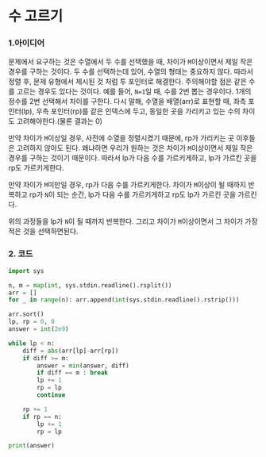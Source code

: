 # 수 고르기

### 1.아이디어

문제에서 요구하는 것은 수열에서 두 수를 선택했을 때, 차이가 `M`이상이면서 제일 작은 경우를 구하는 것이다. 두 수를 선택하는데 있어, 수열의 형태는 중요하지 않다. 따라서 정렬 후, 문제 유형에서 제시된 것 처럼 투 포인터로 해결한다. 주의해야할 점은 같은 수를 고르는 경우도 있다는 것이다. 예를 들어, `N=1`일 때, 수를 2번 뽑는 경우이다. 1개의 정수를 2번 선택해서 차이를 구한다. 다시 말해, 수열을 배열(arr)로 표현할 때, 좌측 포인터(lp), 우측 포인터(rp)를 같은 인덱스에 두고, 동일한 곳을 가리키고 있는 수의 차이도 고려해야한다.(물론 결과는 0)

만약 차이가 `M`이상일 경우, 사전에 수열을 정렬시켰기 때문에, rp가 가리키는 곳 이후들은 고려하지 않아도 된다. 왜냐하면 우리가 원하는 것은 차이가 `M`이상이면서 제일 작은 경우를 구하는 것이기 때문이다. 따라서 lp가 다음 수를 가르키게하고, lp가 가르킨 곳을 rp도 가르키게한다.

만약 차이가 `M`미만일 경우, rp가 다음 수를 가르키게한다. 차이가 `M`이상이 될 때까지 반복하고 rp가 `N`이 되는 순간, lp가 다음 수를 가르키게하고 rp도 lp가 가르킨 곳을 가르킨다.


위의 과정들을 lp가 `N`이 될 때까지 반복한다. 그리고 차이가 `M`이상이면서 그 차이가 가장 적은 것을 선택하면된다.<br/>

### 2. 코드

```python
import sys

n, m = map(int, sys.stdin.readline().rsplit())
arr = []
for _ in range(n): arr.append(int(sys.stdin.readline().rstrip()))

arr.sort()
lp, rp = 0, 0
answer = int(2e9)

while lp < n:
    diff = abs(arr[lp]-arr[rp])
    if diff >= m:
        answer = min(answer, diff)
        if diff == m : break
        lp += 1
        rp = lp
        continue

    rp += 1
    if rp == n:
        lp += 1
        rp = lp

print(answer)
```